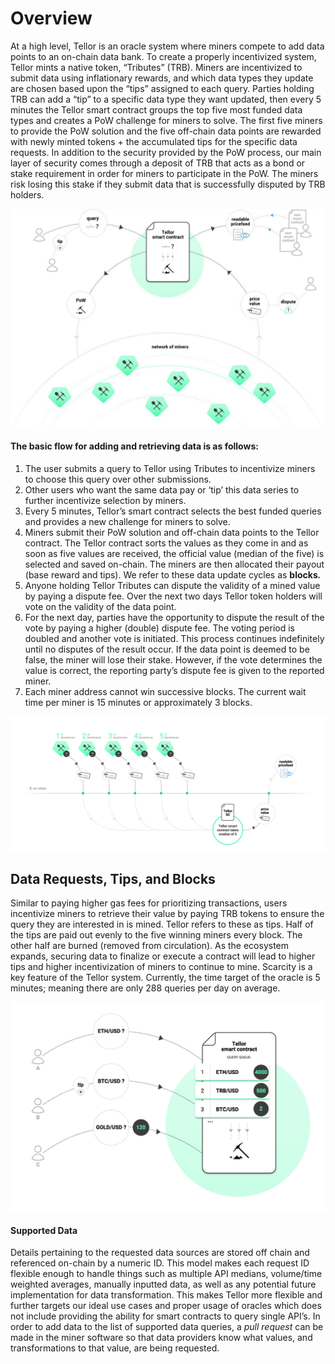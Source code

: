 # Overview

At a high level, Tellor is an oracle system where miners compete to add data points to an on-chain data bank.  To create a properly incentivized system, Tellor mints a native token, “Tributes” \(TRB\).  Miners are incentivized to submit data using inflationary rewards, and which data types they update are chosen based upon the “tips” assigned to each query.  Parties holding TRB can add a “tip” to a specific data type they want updated, then every 5 minutes the Tellor smart contract  groups the top five most funded data types and creates a PoW challenge for miners to solve.  The first five miners to provide the PoW solution and the five off-chain data points are rewarded with newly minted tokens + the accumulated tips for the specific data requests.  In addition to the security provided by the PoW process, our main layer of security comes through a deposit of TRB that acts as a bond or stake requirement in order for miners to participate in the PoW.  The miners risk losing this stake if they submit data that is successfully disputed by TRB holders.

![Tellor Overview ](../../.gitbook/assets/image-2020-06-05-10-40-41.jpg)

#### The basic flow for adding and retrieving data is as follows: 

1. The user submits a query to Tellor using Tributes to incentivize miners to choose this query over other submissions.
2. Other users who want the same data pay or ‘tip’ this data series to further incentivize selection by miners.
3. Every 5 minutes, Tellor’s smart contract selects the best funded queries and provides a new challenge for miners to solve.
4. Miners submit their PoW solution and off-chain data points to the Tellor contract. The Tellor contract sorts the values as they come in and as soon as five values are received, the official value \(median of the five\) is selected and saved on-chain. The miners are then allocated their payout \(base reward and tips\).  We refer to these data update cycles as **blocks**_**.**_
5. Anyone holding Tellor Tributes can dispute the validity of a mined value by paying a dispute fee.  Over the next two days Tellor token holders will vote on the validity of the data point. 
6. For the next day, parties have the opportunity to dispute the result of the vote by paying a higher \(double\) dispute fee.  The voting period is doubled and another vote is initiated.  This process continues indefinitely until no disputes of the result occur. If the data point is deemed to be false, the miner will lose their stake. However, if the vote determines the value is correct, the reporting party’s dispute fee is given to the reported miner.
7. Each miner address cannot win successive blocks.  The current wait time per miner is 15 minutes or approximately 3 blocks.

![Tellor takes the median as the official value](../../.gitbook/assets/tellor_infographics2_median_def_cropped.png)

## Data Requests, Tips, and Blocks

Similar to paying higher gas fees for prioritizing transactions, users incentivize miners to retrieve their value by paying TRB tokens to ensure the query they are interested in is mined.  Tellor refers to these as tips.   Half of the tips are paid out evenly to the five winning miners every block. The other half are burned \(removed from circulation\).  As the ecosystem expands, securing data to finalize or execute a contract will lead to higher tips and higher incentivization of miners to continue to mine. Scarcity is a key feature of the Tellor system.  Currently, the time target of the oracle is 5 minutes; meaning there are only 288 queries per day on average. 

![](../../.gitbook/assets/tellor_infographics2_queryqueue_def_cropped.png)

#### Supported Data

Details pertaining to the requested data sources are stored off chain and referenced on-chain by a numeric ID.  This model makes each request ID flexible enough to handle things such as multiple API medians, volume/time weighted averages, manually inputted data, as well as any potential future implementation for data transformation.  This makes Tellor more flexible and further targets our ideal use cases and proper usage of oracles which does not include providing the ability for smart contracts to query single API’s. In order to add data to the list of supported data queries, a _pull request_ can be made in the miner software so that data providers know what values, and transformations to that value, are being requested.    


